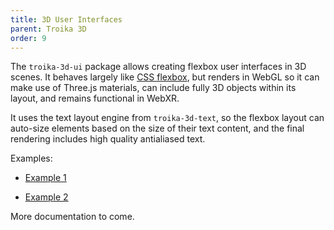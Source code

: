 ```yaml
---
title: 3D User Interfaces
parent: Troika 3D
order: 9
---
```


The `troika-3d-ui` package allows creating flexbox user interfaces in 3D scenes. It behaves largely like [CSS flexbox](https://developer.mozilla.org/en-US/docs/Web/CSS/CSS_Flexible_Box_Layout), but renders in WebGL so it can make use of Three.js materials, can include fully 3D objects within its layout, and remains functional in WebXR.

It uses the text layout engine from `troika-3d-text`, so the flexbox layout can auto-size elements based on the size of their text content, and the final rendering includes high quality antialiased text.

Examples:

- [Example 1](https://troika-examples.netlify.app/#flexbox)

- [Example 2](https://troika-examples.netlify.app/#ui)

More documentation to come.
